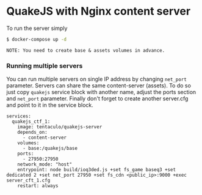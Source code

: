 # QuakeJS with Nginx content server

To run the server simply
```sh
$ docker-compose up -d
```

`NOTE: You need to create base & assets volumes in advance.`

### Running multiple servers
You can run multiple servers on single IP address by changing `net_port` parameter. Servers can share the same content-server (assets).
To do so just copy `quakejs` service block with another name, adjust the ports section and `net_port` parameter.
Finally don't forget to create another server.cfg and point to it in the service block.

```
services:
  quakejs_ctf_1:
    image: tentaculo/quakejs-server
    depends_on:
      - content-server
    volumes:
      - base:/quakejs/base
    ports:
      - 27950:27950
    network_mode: "host"
    entrypoint: node build/ioq3ded.js +set fs_game baseq3 +set dedicated 2 +set net_port 27950 +set fs_cdn <public_ip>:9000 +exec server_cft_1.cfg
    restart: always
```
